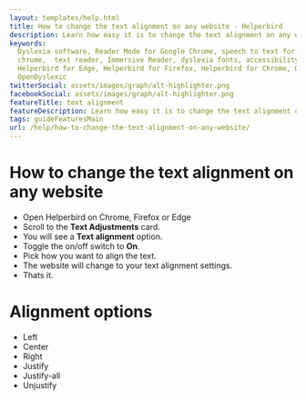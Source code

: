 ```yaml
---
layout: templates/help.html
title: How to change the text alignment on any website - Helperbird
description: Learn how easy it is to change the text alignment on any website.
keywords:
  Dyslexia software, Reader Mode for Google Chrome, speech to text for chrome, Text to speech for
  chrome,  text reader, Immersive Reader, dyslexia fonts, accessibility software, dyslexia software,
  Helperbird for Edge, Helperbird for Firefox, Helperbird for Chrome, Opendyslexic for Chrome,
  OpenDyslexic
twitterSocial: assets/images/graph/alt-highlighter.png
facebookSocial: assets/images/graph/alt-highlighter.png
featureTitle: text alignment
featureDescription: Learn how easy it is to change the text alignment on any website.
tags: guideFeaturesMain
url: /help/how-to-change-the-text-alignment-on-any-website/
---
```



# How to change the text alignment on any website
- Open Helperbird on Chrome, Firefox or Edge
- Scroll to the **Text Adjustments** card.
- You will see a **Text alignment** option.
- Toggle the on/off switch to **On**.
- Pick how you want to align the text.
- The website will change to your text alignment settings.
- Thats it.


# Alignment options
- Left
- Center
- Right
- Justify
- Justify-all
- Unjustify
